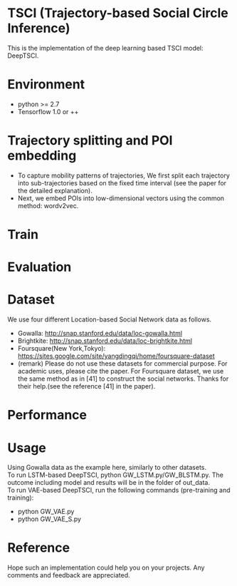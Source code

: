 # TSCI (Trajectory-based Social Circle Inference) <br>
This is the implementation of the deep learning based TSCI model: DeepTSCI.

# Environment
* python >= 2.7
* Tensorflow 1.0 or ++

# Trajectory splitting and POI embedding
* To capture mobility patterns of trajectories, We first split each trajectory into sub-trajectories based on the fixed time interval (see the paper for the detailed explanation). 
* Next, we embed POIs into low-dimensional vectors using the common method: wordv2vec.

# Train
# Evaluation
# Dataset
We use four different Location-based Social Network data as follows. 
* Gowalla: <http://snap.stanford.edu/data/loc-gowalla.html>
* Brightkite: <http://snap.stanford.edu/data/loc-brightkite.html>
* Foursquare(New York,Tokyo): <https://sites.google.com/site/yangdingqi/home/foursquare-dataset>
* (remark) Please do not use these datasets for commercial purpose. For academic uses, please cite the paper. For Foursquare dataset, we use the same method as in [41] to construct the social networks. Thanks for their help.(see the reference [41] in the paper).

# Performance

# Usage
Using Gowalla data as the example here, similarly to other datasets. <br>
To run LSTM-based DeepTSCI, python GW_LSTM.py/GW_BLSTM.py. The outcome including model and results will be in the folder of out_data.<br>
To run VAE-based DeepTSCI, run the following commands (pre-training and training):<br>
*  python GW_VAE.py 
*  python GW_VAE_S.py

# Reference
Hope such an implementation could help you on your projects. Any comments and feedback are appreciated. 
